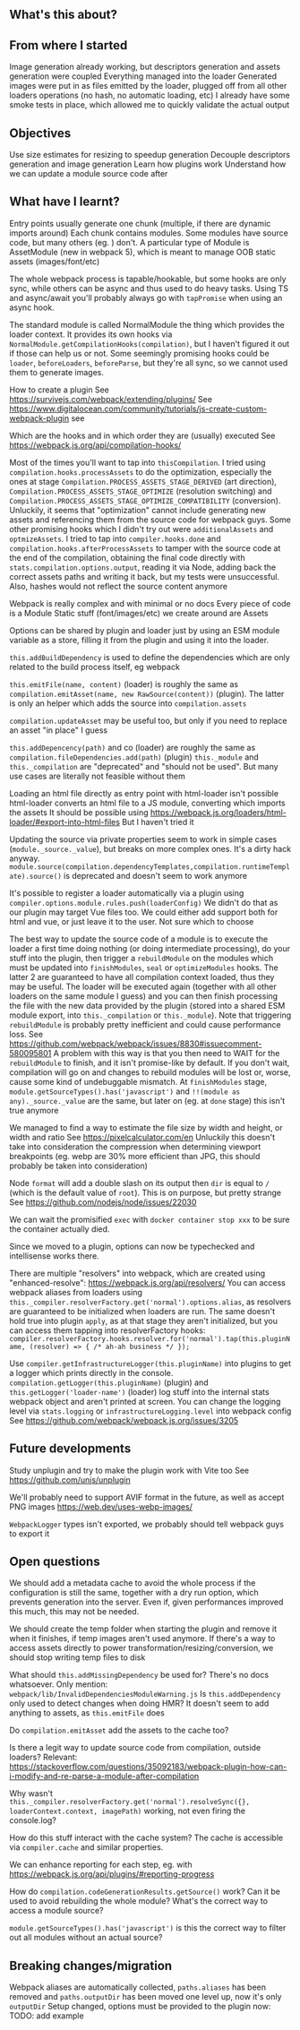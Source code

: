 ## What's this about?

## From where I started

Image generation already working, but descriptors generation and assets generation were coupled
Everything managed into the loader
Generated images were put in as files emitted by the loader, plugged off from all other loaders operations (no hash, no automatic loading, etc)
I already have some smoke tests in place, which allowed me to quickly validate the actual output

## Objectives

Use size estimates for resizing to speedup generation
Decouple descriptors generation and image generation
Learn how plugins work
Understand how we can update a module source code after

## What have I learnt?

Entry points usually generate one chunk (multiple, if there are dynamic imports around)
Each chunk contains modules. Some modules have source code, but many others (eg. ) don't.
A particular type of Module is AssetModule (new in webpack 5), which is meant to manage OOB static assets (images/font/etc)

The whole webpack process is tapable/hookable, but some hooks are only sync, while others can be async and thus used to do heavy tasks.
Using TS and async/await you'll probably always go with `tapPromise` when using an async hook.

The standard module is called NormalModule the thing which provides the loader context. It provides its own hooks via `NormalModule.getCompilationHooks(compilation)`, but I haven't figured it out if those can help us or not.
Some seemingly promising hooks could be `loader`, `beforeLoaders`, `beforeParse`, but they're all sync, so we cannot used them to generate images.

How to create a plugin
See https://survivejs.com/webpack/extending/plugins/
See https://www.digitalocean.com/community/tutorials/js-create-custom-webpack-plugin
see

Which are the hooks and in which order they are (usually) executed
See https://webpack.js.org/api/compilation-hooks/

Most of the times you'll want to tap into `thisCompilation`.
I tried using `compilation.hooks.processAssets` to do the optimization, especially the ones at stage `Compilation.PROCESS_ASSETS_STAGE_DERIVED` (art direction), `Compilation.PROCESS_ASSETS_STAGE_OPTIMIZE` (resolution switching) and `Compilation.PROCESS_ASSETS_STAGE_OPTIMIZE_COMPATIBILITY` (conversion).
Unluckily, it seems that "optimization" cannot include generating new assets and referencing them from the source code for webpack guys.
Some other promising hooks which I didn't try out were `additionalAssets` and `optmizeAssets`.
I tried to tap into `compiler.hooks.done` and `compilation.hooks.afterProcessAssets` to tamper with the source code at the end of the compilation, obtaining the final code directly with `stats.compilation.options.output`, reading it via Node, adding back the correct assets paths and writing it back, but my tests were unsuccessful.
Also, hashes would not reflect the source content anymore

Webpack is really complex and with minimal or no docs
Every piece of code is a Module
Static stuff (font/images/etc) we create around are Assets

Options can be shared by plugin and loader just by using an ESM module variable as a store, filling it from the plugin and using it into the loader.

`this.addBuildDependency` is used to define the dependencies which are only related to the build process itself, eg webpack

`this.emitFile(name, content)` (loader) is roughly the same as `compilation.emitAsset(name, new RawSource(content))` (plugin). The latter is only an helper which adds the source into `compilation.assets`

`compilation.updateAsset` may be useful too, but only if you need to replace an asset "in place" I guess

`this.addDepencency(path)` and co (loader) are roughly the same as `compilation.fileDependencies.add(path)` (plugin)
`this._module` and `this._compilation` are "deprecated" and "should not be used". But many use cases are literally not feasible without them

Loading an html file directly as entry point with html-loader isn't possible
html-loader converts an html file to a JS module, converting which imports the assets
It should be possible using https://webpack.js.org/loaders/html-loader/#export-into-html-files
But I haven't tried it

Updating the source via private properties seem to work in simple cases (`module._source._value`), but breaks on more complex ones. It's a dirty hack anyway.
`module.source(compilation.dependencyTemplates,compilation.runtimeTemplate).source()` is deprecated and doesn't seem to work anymore

It's possible to register a loader automatically via a plugin using `compiler.options.module.rules.push(loaderConfig)`
We didn't do that as our plugin may target Vue files too. We could either add support both for html and vue, or just leave it to the user. Not sure which to choose

The best way to update the source code of a module is to execute the loader a first time doing nothing (or doing intermediate processing), do your stuff into the plugin, then trigger a `rebuildModule` on the modules which must be updated into `finishModules`, `seal` or `optimizeModules` hooks. The latter 2 are guaranteed to have all compilation context loaded, thus they may be useful. The loader will be executed again (together with all other loaders on the same module I guess) and you can then finish processing the file with the new data provided by the plugin (stored into a shared ESM module export, into `this._compilation` or `this._module`).
Note that triggering `rebuildModule` is probably pretty inefficient and could cause performance loss.
See https://github.com/webpack/webpack/issues/8830#issuecomment-580095801
A problem with this way is that you then need to WAIT for the `rebuildModule` to finish, and it isn't promise-like by default.
If you don't wait, compilation will go on and changes to rebuild modules will be lost or, worse, cause some kind of undebuggable mismatch.
At `finishModules` stage, `module.getSourceTypes().has('javascript')` and `!!(module as any)._source._value` are the same, but later on (eg. at `done` stage) this isn't true anymore

We managed to find a way to estimate the file size by width and height, or width and ratio
See https://pixelcalculator.com/en
Unluckily this doesn't take into consideration the compression when determining viewport breakpoints (eg. webp are 30% more efficient than JPG, this should probably be taken into consideration)

Node `format` will add a double slash on its output then `dir` is equal to `/` (which is the default value of `root`).
This is on purpose, but pretty strange
See https://github.com/nodejs/node/issues/22030

We can wait the promisified `exec` with `docker container stop xxx` to be sure the container actually died.

Since we moved to a plugin, options can now be typechecked and intellisense works there.

There are multiple "resolvers" into webpack, which are created using "enhanced-resolve": https://webpack.js.org/api/resolvers/
You can access webpack aliases from loaders using `this._compiler.resolverFactory.get('normal').options.alias`, as resolvers are guaranteed to be initialized when loaders are run.
The same doesn't hold true into plugin `apply`, as at that stage they aren't initialized, but you can access them tapping into resolverFactory hooks: `compiler.resolverFactory.hooks.resolver.for('normal').tap(this.pluginName, (resolver) => { /* ah-ah business */ });`

Use `compiler.getInfrastructureLogger(this.pluginName)` into plugins to get a logger which prints directly in the console.
`compilation.getLogger(this.pluginName)` (plugin) and `this.getLogger('loader-name')` (loader) log stuff into the internal stats webpack object and aren't printed at screen.
You can change the logging level via `stats.logging` or `infrastructureLogging.level` into webpack config
See https://github.com/webpack/webpack.js.org/issues/3205

## Future developments

Study unplugin and try to make the plugin work with Vite too
See https://github.com/unjs/unplugin

We'll probably need to support AVIF format in the future, as well as accept PNG images
https://web.dev/uses-webp-images/

`WebpackLogger` types isn't exported, we probably should tell webpack guys to export it

## Open questions

We should add a metadata cache to avoid the whole process if the configuration is still the same, together with a dry run option, which prevents generation into the server.
Even if, given performances improved this much, this may not be needed.

We should create the temp folder when starting the plugin and remove it when it finishes, if temp images aren't used anymore.
If there's a way to access assets directly to power transformation/resizing/conversion, we should stop writing temp files to disk

What should `this.addMissingDependency` be used for? There's no docs whatsoever. Only mention: `webpack/lib/InvalidDependenciesModuleWarning.js`
Is `this.addDependency` only used to detect changes when doing HMR? It doesn't seem to add anything to assets, as `this.emitFile` does

Do `compilation.emitAsset` add the assets to the cache too?

Is there a legit way to update source code from compilation, outside loaders?
Relevant: https://stackoverflow.com/questions/35092183/webpack-plugin-how-can-i-modify-and-re-parse-a-module-after-compilation

Why wasn't `this._compiler.resolverFactory.get('normal').resolveSync({}, loaderContext.context, imagePath)` working, not even firing the console.log?

How do this stuff interact with the cache system? The cache is accessible via `compiler.cache` and similar properties.

We can enhance reporting for each step, eg. with https://webpack.js.org/api/plugins/#reporting-progress

How do `compilation.codeGenerationResults.getSource()` work? Can it be used to avoid rebuilding the whole module? What's the correct way to access a module source?

`module.getSourceTypes().has('javascript')` is this the correct way to filter out all modules without an actual source?

## Breaking changes/migration

Webpack aliases are automatically collected, `paths.aliases` has been removed and `paths.outputDir` has been moved one level up, now it's only `outputDir`
Setup changed, options must be provided to the plugin now: TODO: add example
